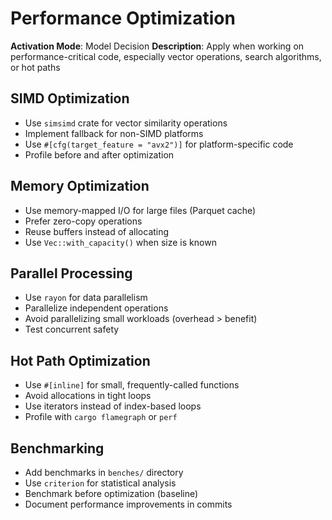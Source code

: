 # Performance Optimization

**Activation Mode**: Model Decision
**Description**: Apply when working on performance-critical code, especially vector operations, search algorithms, or hot paths

## SIMD Optimization

- Use `simsimd` crate for vector similarity operations
- Implement fallback for non-SIMD platforms
- Use `#[cfg(target_feature = "avx2")]` for platform-specific code
- Profile before and after optimization

## Memory Optimization

- Use memory-mapped I/O for large files (Parquet cache)
- Prefer zero-copy operations
- Reuse buffers instead of allocating
- Use `Vec::with_capacity()` when size is known

## Parallel Processing

- Use `rayon` for data parallelism
- Parallelize independent operations
- Avoid parallelizing small workloads (overhead > benefit)
- Test concurrent safety

## Hot Path Optimization

- Use `#[inline]` for small, frequently-called functions
- Avoid allocations in tight loops
- Use iterators instead of index-based loops
- Profile with `cargo flamegraph` or `perf`

## Benchmarking

- Add benchmarks in `benches/` directory
- Use `criterion` for statistical analysis
- Benchmark before optimization (baseline)
- Document performance improvements in commits
